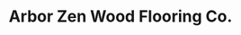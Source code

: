 ---
title: "Arbor Zen Wood Flooring Co."
url: /black-mountain/arbor-zen-wood-flooring-co/
shop: flooring
---